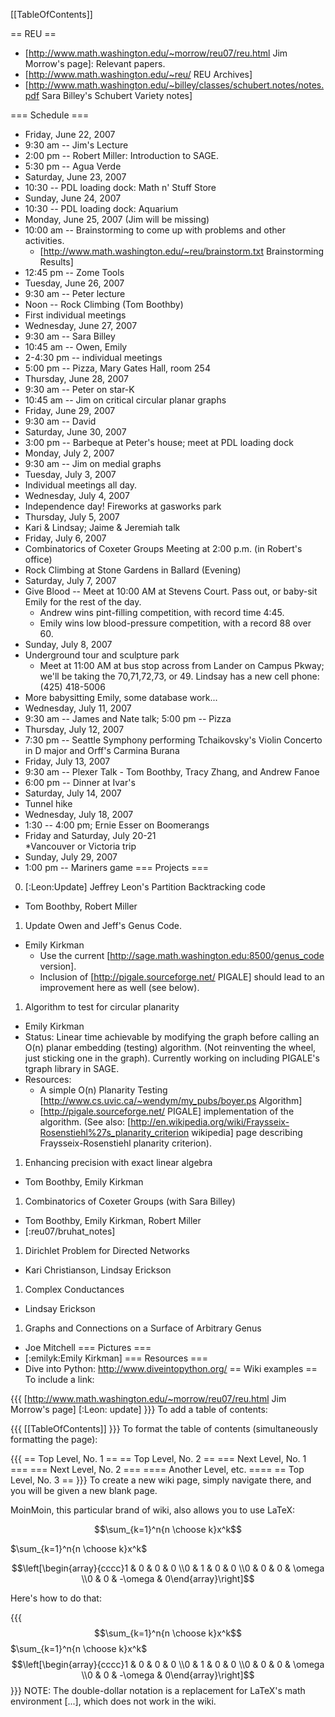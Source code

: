 [[TableOfContents]]

== REU ==
 * [http://www.math.washington.edu/~morrow/reu07/reu.html Jim Morrow's page]: Relevant papers.
 * [http://www.math.washington.edu/~reu/ REU Archives]
 * [http://www.math.washington.edu/~billey/classes/schubert.notes/notes.pdf Sara Billey's Schubert Variety notes]

=== Schedule ===
 * Friday, June 22, 2007
  * 9:30 am -- Jim's Lecture
  * 2:00 pm -- Robert Miller: Introduction to SAGE.
  * 5:30 pm -- Agua Verde
 * Saturday, June 23, 2007
  * 10:30 -- PDL loading dock: Math n' Stuff Store
 * Sunday, June 24, 2007
  * 10:30 -- PDL loading dock: Aquarium
 * Monday, June 25, 2007 (Jim will be missing)
  * 10:00 am -- Brainstorming to come up with problems and other activities.
    * [http://www.math.washington.edu/~reu/brainstorm.txt Brainstorming Results]
  * 12:45 pm -- Zome Tools
 * Tuesday, June 26, 2007
  * 9:30 am -- Peter lecture
  * Noon -- Rock Climbing (Tom Boothby)
  * First individual meetings
 * Wednesday, June 27, 2007
  * 9:30 am -- Sara Billey
  * 10:45 am -- Owen, Emily
  * 2-4:30 pm -- individual meetings
  * 5:00 pm -- Pizza, Mary Gates Hall, room 254
 * Thursday, June 28, 2007
  * 9:30 am -- Peter on star-K
  * 10:45 am -- Jim on critical circular planar graphs
 * Friday, June 29, 2007
  * 9:30 am -- David
 * Saturday, June 30, 2007
  * 3:00 pm -- Barbeque at Peter's house; meet at PDL loading dock 
 * Monday, July 2, 2007
  * 9:30 am -- Jim on medial graphs
 * Tuesday, July 3, 2007
  * Individual meetings all day.
 * Wednesday, July 4, 2007
  * Independence day!  Fireworks at gasworks park
 * Thursday, July 5, 2007
  * Kari & Lindsay; Jaime & Jeremiah talk
 * Friday, July 6, 2007
  * Combinatorics of Coxeter Groups Meeting at 2:00 p.m. (in Robert's office)
  * Rock Climbing at Stone Gardens in Ballard (Evening)
 * Saturday, July 7, 2007
  * Give Blood -- Meet at 10:00 AM at Stevens Court.  Pass out, or baby-sit Emily for the rest of the day.
    * Andrew wins pint-filling competition, with record time 4:45.
    * Emily wins low blood-pressure competition, with a record 88 over 60.
 * Sunday, July 8, 2007 
  * Underground tour and sculpture park
    * Meet at 11:00 AM at bus stop across from Lander on Campus Pkway; we'll be taking the 70,71,72,73, or 49.  Lindsay has a new cell phone: (425) 418-5006
  * More babysitting Emily, some database work...
 * Wednesday, July 11, 2007
  *  9:30 am -- James and Nate talk; 5:00 pm -- Pizza
 * Thursday, July 12, 2007
  * 7:30 pm -- Seattle Symphony performing Tchaikovsky's Violin Concerto in D major and Orff's Carmina Burana
 * Friday, July 13, 2007
  * 9:30 am -- Plexer Talk - Tom Boothby, Tracy Zhang, and Andrew Fanoe
  * 6:00 pm -- Dinner at Ivar's
 * Saturday, July 14, 2007
  * Tunnel hike
 * Wednesday, July 18, 2007
  * 1:30 -- 4:00 pm; Ernie Esser on Boomerangs
 * Friday and Saturday, July 20-21  
   *Vancouver or Victoria trip
 * Sunday, July 29, 2007
  * 1:00 pm -- Mariners game
=== Projects ===
 0. [:Leon:Update] Jeffrey Leon's Partition Backtracking code
  * Tom Boothby, Robert Miller
 1. Update Owen and Jeff's Genus Code.
  * Emily Kirkman
    * Use the current [http://sage.math.washington.edu:8500/genus_code version].
    * Inclusion of [http://pigale.sourceforge.net/ PIGALE] should lead to an improvement here as well (see below).
 1. Algorithm to test for circular planarity
  * Emily Kirkman
  * Status: Linear time achievable by modifying the graph before calling an O(n) planar embedding (testing) algorithm.  (Not reinventing the wheel, just sticking one in the graph).  Currently working on including PIGALE's tgraph library in SAGE.
  * Resources: 
    * A simple O(n) Planarity Testing [http://www.cs.uvic.ca/~wendym/my_pubs/boyer.ps Algorithm]
    * [http://pigale.sourceforge.net/ PIGALE] implementation of the algorithm.  (See also: [http://en.wikipedia.org/wiki/Fraysseix-Rosenstiehl%27s_planarity_criterion wikipedia] page describing Fraysseix-Rosenstiehl planarity criterion).
 1. Enhancing precision with exact linear algebra
  * Tom Boothby, Emily Kirkman
 1. Combinatorics of Coxeter Groups (with Sara Billey)
  * Tom Boothby, Emily Kirkman, Robert Miller
  * [:reu07/bruhat_notes]
 1. Dirichlet Problem for Directed Networks
  * Kari Christianson, Lindsay Erickson
 1. Complex Conductances
  * Lindsay Erickson
 1. Graphs and Connections on a Surface of Arbitrary Genus
  * Joe Mitchell
=== Pictures ===
 * [:emilyk:Emily Kirkman]
=== Resources ===
 * Dive into Python: http://www.diveintopython.org/
== Wiki examples ==
To include a link:

{{{
[http://www.math.washington.edu/~morrow/reu07/reu.html Jim Morrow's page]
[:Leon: update]
}}}
To add a table of contents:

{{{
[[TableOfContents]]
}}}
To format the table of contents (simultaneously formatting the page):

{{{
== Top Level, No. 1 ==
== Top Level, No. 2 ==
=== Next Level, No. 1 ===
=== Next Level, No. 2 ===
==== Another Level, etc. ====
== Top Level, No. 3 ==
}}}
To create a new wiki page, simply navigate there, and you will be given a new blank page.

MoinMoin, this particular brand of wiki, also allows you to use LaTeX:

$$\sum_{k=1}^n{n \choose k}x^k$$

$\sum_{k=1}^n{n \choose k}x^k$

$$\left[\begin{array}{cccc}1 & 0 & 0 & 0 \\0 & 1 & 0 & 0 \\0 & 0 & 0 & \omega \\0 & 0 & -\omega & 0\end{array}\right]$$

Here's how to do that:

{{{
$$\sum_{k=1}^n{n \choose k}x^k$$
$\sum_{k=1}^n{n \choose k}x^k$
$$\left[\begin{array}{cccc}1 & 0 & 0 & 0 \\0 & 1 & 0 & 0 \\0 & 0 & 0 & \omega \\0 & 0 & -\omega & 0\end{array}\right]$$
}}}
NOTE: The double-dollar notation is a replacement for LaTeX's math environment \[...\], which does not work in the wiki.
